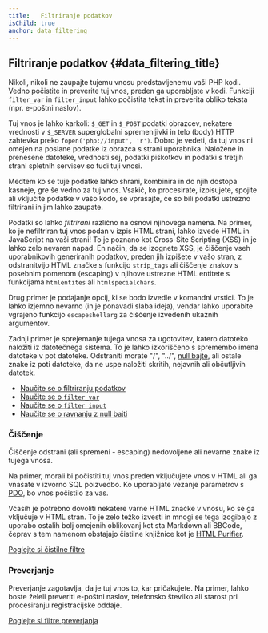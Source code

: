 ```yaml
---
title:   Filtriranje podatkov
isChild: true
anchor: data_filtering
---
```


## Filtriranje podatkov {#data_filtering_title}

Nikoli, nikoli ne zaupajte tujemu vnosu predstavljenemu vaši PHP kodi. Vedno počistite in preverite
tuj vnos, preden ga uporabljate v kodi. Funkciji `filter_var` in `filter_input` lahko počistita tekst
in preverita obliko teksta (npr. e-poštni naslov).

Tuj vnos je lahko karkoli: `$_GET` in `$_POST` podatki obrazcev, nekatere vrednosti v `$_SERVER`
superglobalni spremenljivki in telo (body) HTTP zahtevka preko `fopen('php://input', 'r')`. Dobro je vedeti,
da tuj vnos ni omejen na poslane podatke iz obrazca s strani uporabnika. Naložene in prenesene datoteke, vrednosti
sej, podatki piškotkov in podatki s tretjih strani spletnih servisev so tudi tuji vnosi.

Medtem ko se tuje podatke lahko shrani, kombinira in do njih dostopa kasneje, gre še vedno za tuj vnos. Vsakič,
ko procesirate, izpisujete, spojite ali vključite podatke v vašo kodo, se vprašajte, če so bili podatki ustrezno
filtrirani in jim lahko zaupate.

Podatki so lahko _filtrirani_ različno na osnovi njihovega namena. Na primer, ko je nefiltriran tuj vnos podan
v izpis HTML strani, lahko izvede HTML in JavaScript na vaši strani! To je poznano kot Cross-Site Scripting (XSS)
in je lahko zelo nevaren napad. En način, da se izognete XSS, je čiščenje vseh uporabnikovih generiranih podatkov,
preden jih izpišete v vašo stran, z odstranitvijo HTML značke s funkcijo `strip_tags` ali čiščenje znakov s posebnim
pomenom (escaping) v njihove ustrezne HTML entitete s funkcijama `htmlentites` ali `htmlspecialchars`.

Drug primer je podajanje opcij, ki se bodo izvedle v komandni vrstici. To je lahko izjemno nevarno
(in je ponavadi slaba ideja), vendar lahko uporabite vgrajeno funkcijo `escapeshellarg` za čiščenje
izvedenih ukaznih argumentov.

Zadnji primer je sprejemanje tujega vnosa za ugotovitev, katero datoteko naložiti iz datotečnega sistema. To je
lahko izkoriščeno s spremembo imena datoteke v pot datoteke. Odstraniti morate "/", "../", [null bajte][6], ali ostale
znake iz poti datoteke, da ne uspe naložiti skritih, nejavnih ali občutljivih datotek.

* [Naučite se o filtriranju podatkov][1]
* [Naučite se o `filter_var`][4]
* [Naučite se o `filter_input`][5]
* [Naučite se o ravnanju z null bajti][6]

### Čiščenje

Čiščenje odstrani (ali spremeni - escaping) nedovoljene ali nevarne znake iz tujega vnosa.

Na primer, morali bi počistiti tuj vnos preden vključujete vnos v HTML ali ga vnašate
v izvorno SQL poizvedbo. Ko uporabljate vezanje parametrov s [PDO](#databases), bo
vnos počistilo za vas.

Včasih je potrebno dovoliti nekatere varne HTML značke v vnosu, ko se ga vključuje v HTML stran.
To je zelo težko izvesti in mnogi se tega izogibajo z uporabo ostalih bolj omejenih oblikovanj kot
sta Markdown ali BBCode, čeprav s tem namenom obstajajo čistilne knjižnice kot je [HTML Purifier][html-purifier].

[Poglejte si čistilne filtre][2]

### Preverjanje

Preverjanje zagotavlja, da je tuj vnos to, kar pričakujete. Na primer, lahko boste želeli preveriti
e-poštni naslov, telefonsko številko ali starost pri procesiranju registracijske oddaje.

[Poglejte si filtre preverjanja][3]

[1]: http://www.php.net/manual/en/book.filter.php
[2]: http://www.php.net/manual/en/filter.filters.sanitize.php
[3]: http://www.php.net/manual/en/filter.filters.validate.php
[4]: http://php.net/manual/en/function.filter-var.php
[5]: http://www.php.net/manual/en/function.filter-input.php
[6]: http://php.net/manual/en/security.filesystem.nullbytes.php
[html-purifier]: http://htmlpurifier.org/
